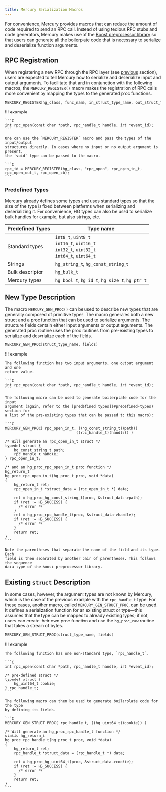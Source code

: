 ```yaml
---
title: Mercury Serialization Macros
---
```


For convenience, Mercury provides macros that can
reduce the amount of code required to send an RPC call. Instead of using tedious
RPC stubs and code generators,
Mercury makes use of the [Boost preprocessor library](http://www.boost.org/doc/libs/release/libs/preprocessor/) so that users can generate all the boilerplate code that
is necessary to serialize and deserialize function arguments.


## RPC Registration

When registering a new RPC through the RPC layer (see
[previous](hg.md#registration) section), users are expected to tell Mercury
how to serialize and deserialize input and output arguments. To facilitate that
and in conjunction with the following macros, the `MERCURY_REGISTER()` macro
makes the registration
of RPC calls more convenient by mapping the types to the generated proc functions.

```C
MERCURY_REGISTER(hg_class, func_name, in_struct_type_name, out_struct_type_name, rpc_cb);
```

!!! example

    ```C
    int rpc_open(const char *path, rpc_handle_t handle, int *event_id);
    ```

    One can use the `MERCURY_REGISTER` macro and pass the types of the input/output
    structures directly. In cases where no input or no output argument is present,
    the `void` type can be passed to the macro.

    ```C
    rpc_id = MERCURY_REGISTER(hg_class, "rpc_open", rpc_open_in_t, rpc_open_out_t, rpc_open_cb);
    ```


### Predefined Types

Mercury already defines some types and uses standard types so that the size of
the type is fixed between platforms
when serializing and deserializing it. For convenience, HG types can also be
used to serialize bulk handles for example, but also strings, etc.

Predefined Types | Type name
---------------- | ------------
Standard types   | `int8_t`, `uint8_t` <br/> `int16_t`, `uint16_t` <br/> `int32_t`, `uint32_t` <br/> `int64_t`, `uint64_t`
Strings          | `hg_string_t`, `hg_const_string_t`
Bulk descriptor  | `hg_bulk_t`
Mercury types    | `hg_bool_t`, `hg_id_t`, `hg_size_t`, `hg_ptr_t`

## New Type Description

The macro `MERCURY_GEN_PROC()` can be used to describe new types that are
generally composed of primitive types. The macro generates both a
new struct and a proc function that can be used
to serialize arguments. The structure fields contain either input arguments or
output arguments. The generated proc routine uses the proc routines from
pre-existing types to serialize and deserialize each of the fields.

```C
MERCURY_GEN_PROC(struct_type_name, fields)
```

!!! example

    The following function has two input arguments, one output argument and one
    return value.

    ```C
    int rpc_open(const char *path, rpc_handle_t handle, int *event_id);
    ```

    The following macro can be used to generate boilerplate code for the input
    argument (again, refer to the [predefined types](#predefined-types) section for
    a list of the pre-existing types that can be passed to this macro):

    ```C
    MERCURY_GEN_PROC( rpc_open_in_t, ((hg_const_string_t)(path))
                                    ((rpc_handle_t)(handle)) )

    /* Will generate an rpc_open_in_t struct */
    typedef struct {
        hg_const_string_t path;
        rpc_handle_t handle;
    } rpc_open_in_t;

    /* and an hg_proc_rpc_open_in_t proc function */
    hg_return_t
    hg_proc_rpc_open_in_t(hg_proc_t proc, void *data)
    {
        hg_return_t ret;
        rpc_open_in_t *struct_data = (rpc_open_in_t *) data;

        ret = hg_proc_hg_const_string_t(proc, &struct_data->path);
        if (ret != HG_SUCCESS) {
          /* error */
        }
        ret = hg_proc_rpc_handle_t(proc, &struct_data->handle);
        if (ret != HG_SUCCESS) {
          /* error */
        }
        return ret;
    }
    ```

    Note the parentheses that separate the name of the field and its type. Each
    field is then separated by another pair of parentheses. This follows the sequence
    data type of the Boost preprocessor library.

## Existing `struct` Description

In some cases, however, the argument types are not known by Mercury, which is
the case of the previous example with the `rpc_handle_t` type. For these cases,
another macro, called `MERCURY_GEN_STRUCT_PROC`, can be used. It defines a
serialization function for an existing struct or type&mdash;this assumes that the
type can be mapped to already existing types; if not, users can create their
own proc function and use the `hg_proc_raw` routine that takes a stream of bytes.

```C
MERCURY_GEN_STRUCT_PROC(struct_type_name, fields)
```

!!! example

    The following function has one non-standard type, `rpc_handle_t`.

    ```C
    int rpc_open(const char *path, rpc_handle_t handle, int *event_id);

    /* pre-defined struct */
    typedef struct {
        hg_uint64_t cookie;
    } rpc_handle_t;
    ```

    The following macro can then be used to generate boilerplate code for the type
    by defining its fields.

    ```C
    MERCURY_GEN_STRUCT_PROC( rpc_handle_t, ((hg_uint64_t)(cookie)) )

    /* Will generate an hg_proc_rpc_handle_t function */
    static hg_return_t
    hg_proc_rpc_handle_t(hg_proc_t proc, void *data)
    {
        hg_return_t ret;
        rpc_handle_t *struct_data = (rpc_handle_t *) data;

        ret = hg_proc_hg_uint64_t(proc, &struct_data->cookie);
        if (ret != HG_SUCCESS) {
          /* error */
        }
        return ret;
    }
    ```
